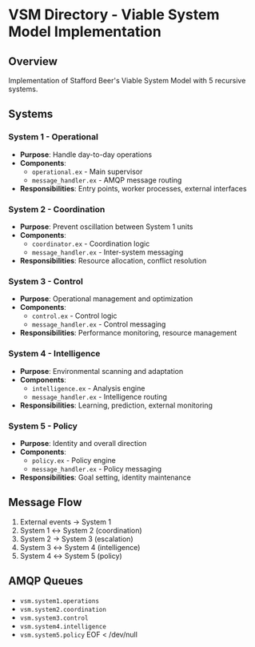 # VSM Directory - Viable System Model Implementation

## Overview
Implementation of Stafford Beer's Viable System Model with 5 recursive systems.

## Systems

### System 1 - Operational
- **Purpose**: Handle day-to-day operations
- **Components**: 
  - `operational.ex` - Main supervisor
  - `message_handler.ex` - AMQP message routing
- **Responsibilities**: Entry points, worker processes, external interfaces

### System 2 - Coordination
- **Purpose**: Prevent oscillation between System 1 units
- **Components**:
  - `coordinator.ex` - Coordination logic
  - `message_handler.ex` - Inter-system messaging
- **Responsibilities**: Resource allocation, conflict resolution

### System 3 - Control
- **Purpose**: Operational management and optimization
- **Components**:
  - `control.ex` - Control logic
  - `message_handler.ex` - Control messaging
- **Responsibilities**: Performance monitoring, resource management

### System 4 - Intelligence  
- **Purpose**: Environmental scanning and adaptation
- **Components**:
  - `intelligence.ex` - Analysis engine
  - `message_handler.ex` - Intelligence routing
- **Responsibilities**: Learning, prediction, external monitoring

### System 5 - Policy
- **Purpose**: Identity and overall direction
- **Components**:
  - `policy.ex` - Policy engine
  - `message_handler.ex` - Policy messaging
- **Responsibilities**: Goal setting, identity maintenance

## Message Flow
1. External events → System 1
2. System 1 ↔ System 2 (coordination)
3. System 2 → System 3 (escalation)
4. System 3 ↔ System 4 (intelligence)
5. System 4 ↔ System 5 (policy)

## AMQP Queues
- `vsm.system1.operations`
- `vsm.system2.coordination`
- `vsm.system3.control`
- `vsm.system4.intelligence`
- `vsm.system5.policy`
EOF < /dev/null